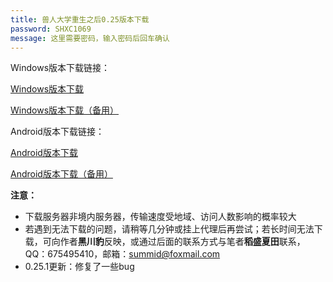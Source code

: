```yaml
---
title: 兽人大学重生之后0.25版本下载
password: SHXC1069
message: 这里需要密码，输入密码后回车确认
---
```


Windows版本下载链接：

[Windows版本下载](https://gamedownload.furryuniversity.net/FurryUniversityAfterRebirth-0.25.1-win.zip)

[Windows版本下载（备用）](https://furryuniversityrebirth.sgp1.digitaloceanspaces.com/FurryUniversityAfterRebirth-0.25.1-win.zip)


Android版本下载链接：

[Android版本下载](https://gamedownload.furryuniversity.net/FurryUniversityAfterRebirth-0.25.1-android.apk)

[Android版本下载（备用）](https://furryuniversityrebirth.sgp1.digitaloceanspaces.com/FurryUniversityAfterRebirth-0.25.1-android.apk)


**注意：**

- 下载服务器非境内服务器，传输速度受地域、访问人数影响的概率较大
- 若遇到无法下载的问题，请稍等几分钟或挂上代理后再尝试；若长时间无法下载，可向作者**黑川豹**反映，或通过后面的联系方式与笔者**稻盛夏田**联系，QQ：675495410，邮箱：summid@foxmail.com
- 0.25.1更新：修复了一些bug